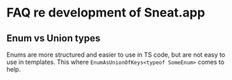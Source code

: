 # FAQ re development of Sneat.app

## Enum vs Union types
Enums are more structured and easier to use in TS code, but are not easy to use in templates.
This where `EnumAsUnionOfKeys<typeof SomeEnum>` comes to help.
